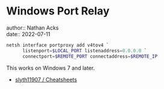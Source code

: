 # Windows Port Relay

author:: Nathan Acks  
date:: 2022-07-11

```powershell
netsh interface portproxy add v4tov4 `
      listenport=$LOCAL_PORT listenaddress=0.0.0.0 `
      connectport=$REMOTE_PORT connectaddress=$REMOTE_IP
```

This works on Windows 7 and later.

* [slyth11907 / Cheatsheets](https://github.com/slyth11907/Cheatsheets)
